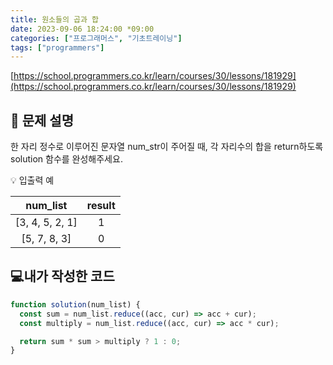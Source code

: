 ```yaml
---
title: 원소들의 곱과 합
date: 2023-09-06 18:24:00 *09:00
categories: ["프로그래머스", "기초트레이닝"]
tags: ["programmers"]
---
```


[https://school.programmers.co.kr/learn/courses/30/lessons/181929](https://school.programmers.co.kr/learn/courses/30/lessons/181929)

## 📔 문제 설명

한 자리 정수로 이루어진 문자열 num_str이 주어질 때, 각 자리수의 합을 return하도록 solution 함수를 완성해주세요.

💡 입출력 예

|    num_list     | result |
| :-------------: | :----: |
| [3, 4, 5, 2, 1] |   1    |
|  [5, 7, 8, 3]   |   0    |

## 💻내가 작성한 코드

```js
function solution(num_list) {
  const sum = num_list.reduce((acc, cur) => acc + cur);
  const multiply = num_list.reduce((acc, cur) => acc * cur);

  return sum * sum > multiply ? 1 : 0;
}
```

